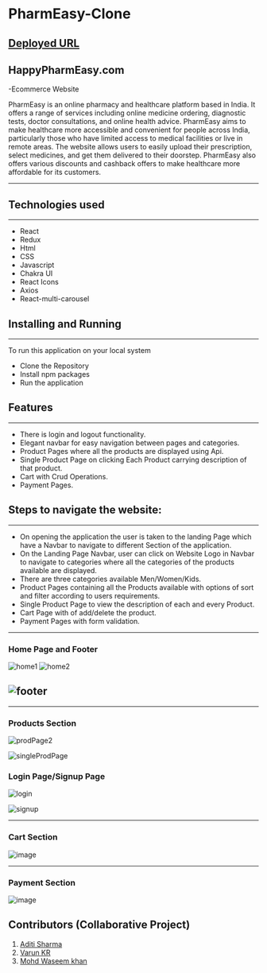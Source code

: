 
# PharmEasy-Clone
## [Deployed URL](https://pharmeasy-tan.vercel.app/)

## HappyPharmEasy.com

-Ecommerce Website  

PharmEasy is an online pharmacy and healthcare platform based in India. It offers a range of services including online medicine ordering, diagnostic tests, doctor consultations, and online health advice. PharmEasy aims to make healthcare more accessible and convenient for people across India, particularly those who have limited access to medical facilities or live in remote areas. The website allows users to easily upload their prescription, select medicines, and get them delivered to their doorstep. PharmEasy also offers various discounts and cashback offers to make healthcare more affordable for its customers.


---

## Technologies used

<hr>

- React
- Redux
- Html
- CSS
- Javascript
- Chakra UI
- React Icons
- Axios
- React-multi-carousel

## Installing and Running

<hr>

To run this application on your local system

- Clone the Repository
- Install npm packages
- Run the application

## Features

---

- There is login and logout functionality.
- Elegant navbar for easy navigation between pages and categories.
- Product Pages where all the products are displayed using Api.
- Single Product Page on clicking Each Product carrying description of that product.
- Cart with Crud Operations.
- Payment Pages.

## Steps to navigate the website:

<hr>

- On opening the application the user is taken to the landing Page which have a Navbar to navigate to different Section of the application.
- On the Landing Page Navbar, user can click on Website Logo in Navbar to navigate to categories where all the categories of the products available are displayed.
- There are three categories available Men/Women/Kids.
- Product Pages containing all the Products available with options of sort and filter according to users requirements.
- Single Product Page to view the description of each and every Product.
- Cart Page with of add/delete the product.
- Payment Pages with form validation.

---

### Home Page and Footer

![home1](https://user-images.githubusercontent.com/110106484/232668754-1d4bd47e-fdfe-427b-8994-ac1a33360d68.png)
![home2](https://user-images.githubusercontent.com/110106484/232669048-c1dc3a7c-5cf1-4459-98af-e5a6a8f68bed.png)
 
![footer](https://user-images.githubusercontent.com/110106484/232669220-2b5f7cd4-0e8f-464d-8b9f-f12ff67ce228.png)
---


---

### Products Section

![prodPage2](https://user-images.githubusercontent.com/110106484/232669721-2d895f5a-64b6-4b6a-b20e-3e15a6ac38c3.png)

![singleProdPage](https://user-images.githubusercontent.com/110106484/232669995-17a9a8fd-5b5f-4e27-846e-a102155bd0df.png)


### Login Page/Signup Page

![login](https://user-images.githubusercontent.com/110106484/232670152-f9979b23-ff84-49bc-b505-c21a47f663cd.png)

![signup](https://user-images.githubusercontent.com/110106484/232670172-5d93955f-b6e0-4282-80fd-68e521d53570.png)

---
### Cart Section
![image](./src/Assets/cartPage.png)


---
### Payment Section
![image](./src/Assets/paymentPage.png)




##  Contributors (Collaborative Project)

1. [Aditi Sharma](https://github.com/AditiSharma00)
2. [Varun KR](https://github.com/varun2696)
3. [Mohd Waseem khan](https://github.com/waseem-1995)
